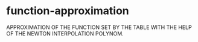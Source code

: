 # function-approximation
APPROXIMATION OF THE FUNCTION SET BY THE TABLE WITH THE HELP OF THE NEWTON INTERPOLATION POLYNOM.
